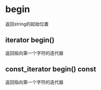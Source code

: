 # begin
返回string的起始位置


## iterator begin()
返回指向第一个字符的迭代器

## const_iterator begin() const
返回指向第一个字符的迭代器